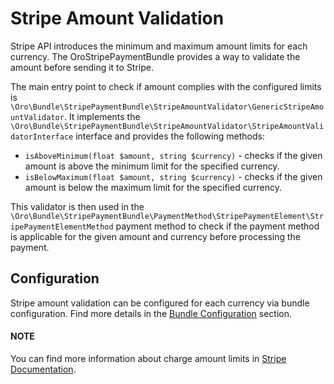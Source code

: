 <a id="bundle-docs-extensions-stripe-payment-bundle-stripe-amount-validation"></a>

# Stripe Amount Validation

Stripe API introduces the minimum and maximum amount limits for each currency. The OroStripePaymentBundle provides a way to validate the amount before sending it to Stripe.

The main entry point to check if amount complies with the configured limits is `\Oro\Bundle\StripePaymentBundle\StripeAmountValidator\GenericStripeAmountValidator`. It implements the `\Oro\Bundle\StripePaymentBundle\StripeAmountValidator\StripeAmountValidatorInterface` interface and provides the following methods:

* `isAboveMinimum(float $amount, string $currency)` - checks if the given amount is above the minimum limit for the specified currency.
* `isBelowMaximum(float $amount, string $currency)` - checks if the given amount is below the maximum limit for the specified currency.

This validator is then used in the `\Oro\Bundle\StripePaymentBundle\PaymentMethod\StripePaymentElement\StripePaymentElementMethod` payment method to check if the payment method is applicable for the given amount and currency before processing the payment.

## Configuration

Stripe amount validation can be configured for each currency via bundle configuration. Find more details in the [Bundle Configuration](configuration.md#bundle-docs-extensions-stripe-payment-bundle-configuration) section.

#### NOTE
You can find more information about charge amount limits in [Stripe Documentation](https://docs.stripe.com/currencies#minimum-and-maximum-charge-amounts).

<!-- Frontend -->
